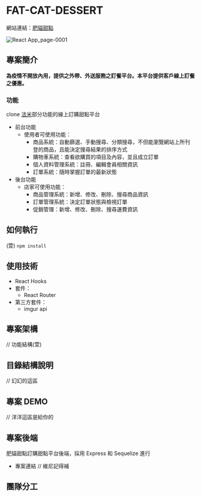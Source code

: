 # FAT-CAT-DESSERT

網站連結：[肥貓甜點](https://s103071049.github.io/FAC-CAT-DESSERT/#/)

![React App_page-0001](https://user-images.githubusercontent.com/47899484/140013172-80b7b06c-36e6-4b4b-b6c5-d2b4cf2b5997.jpg)

## 專案簡介
**為疫情不開放內用，提供之外帶、外送服務之訂餐平台。本平台提供客戶線上訂餐之優惠。**
### 功能
clone [法米](http://www.lafamille.com.tw/)部分功能的線上訂購甜點平台
* 前台功能
  * 使用者可使用功能：
    * 商品系統：自動篩選、手動搜尋、分類搜尋，不但能瀏覽網站上所刊登的商品，且能決定搜尋結果的排序方式
    * 購物車系統：查看欲購買的項目及內容，並且成立訂單
    * 個人資料管理系統：註冊、編輯會員相關資訊
    * 訂單系統：隨時掌握訂單的最新狀態
* 後台功能
  * 店家可使用功能：
    * 商品管理系統：新增、修改、刪除、搜尋商品資訊
    * 訂單管理系統：決定訂單狀態與檢視訂單
    * 促銷管理：新增、修改、刪除、搜尋運費資訊

## 如何執行
(萱)
`npm install`
## 使用技術
* React Hooks
* 套件：
  * React Router
* 第三方套件：
  * imgur api
## 專案架構
// 功能結構(萱)

## 目錄結構說明
// 幻幻的這區
## 專案 DEMO
// 洋洋這區是給你的
## 專案後端
肥貓甜點訂購甜點平台後端，採用 Express 和 Sequelize 進行
* 專案連結 // 維尼記得補
## 團隊分工
